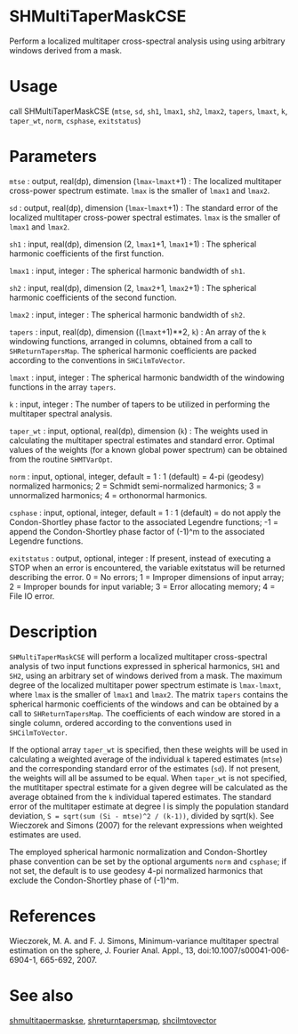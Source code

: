 # SHMultiTaperMaskCSE

Perform a localized multitaper cross-spectral analysis using using arbitrary windows derived from a mask.

# Usage

call SHMultiTaperMaskCSE (`mtse`, `sd`, `sh1`, `lmax1`, `sh2`, `lmax2`, `tapers`, `lmaxt`, `k`, `taper_wt`, `norm`, `csphase`, `exitstatus`)

# Parameters

`mtse` : output, real(dp), dimension (`lmax`-`lmaxt`+1)
:   The localized multitaper cross-power spectrum estimate. `lmax` is the smaller of `lmax1` and `lmax2`.

`sd` : output, real(dp), dimension (`lmax`-`lmaxt`+1)
:   The standard error of the localized multitaper cross-power spectral estimates. `lmax` is the smaller of `lmax1` and `lmax2`.

`sh1` : input, real(dp), dimension (2, `lmax1`+1, `lmax1`+1)
:   The spherical harmonic coefficients of the first function.

`lmax1` : input, integer
:   The spherical harmonic bandwidth of `sh1`.

`sh2` : input, real(dp), dimension (2, `lmax2`+1, `lmax2`+1)
:   The spherical harmonic coefficients of the second function.

`lmax2` : input, integer
:   The spherical harmonic bandwidth of `sh2`.

`tapers` : input, real(dp), dimension ((`lmaxt`+1)**2, `k`)
:   An array of the `k` windowing functions, arranged in columns, obtained from a call to `SHReturnTapersMap`. The spherical harmonic coefficients are packed according to the conventions in `SHCilmToVector`.

`lmaxt` : input, integer
:   The spherical harmonic bandwidth of the windowing functions in the array `tapers`.

`k` : input, integer
:   The number of tapers to be utilized in performing the multitaper spectral analysis.

`taper_wt` : input, optional, real(dp), dimension (`k`)
:   The weights used in calculating the multitaper spectral estimates and standard error. Optimal values of the weights (for a known global power spectrum) can be obtained from the routine `SHMTVarOpt`.

`norm` : input, optional, integer, default = 1
:   1 (default) = 4-pi (geodesy) normalized harmonics; 2 = Schmidt semi-normalized harmonics; 3 = unnormalized harmonics; 4 = orthonormal harmonics.

`csphase` : input, optional, integer, default = 1
:   1 (default) = do not apply the Condon-Shortley phase factor to the associated Legendre functions; -1 = append the Condon-Shortley phase factor of (-1)^m to the associated Legendre functions.

`exitstatus` : output, optional, integer
:   If present, instead of executing a STOP when an error is encountered, the variable exitstatus will be returned describing the error. 0 = No errors; 1 = Improper dimensions of input array; 2 = Improper bounds for input variable; 3 = Error allocating memory; 4 = File IO error.

# Description

`SHMultiTaperMaskCSE` will perform a localized multitaper cross-spectral analysis of two input functions expressed in spherical harmonics, `SH1` and `SH2`, using an arbitrary set of windows derived from a mask. The maximum degree of the localized multitaper power spectrum estimate is `lmax-lmaxt`, where `lmax` is the smaller of `lmax1` and `lmax2`. The matrix `tapers` contains the spherical harmonic coefficients of the windows and can be obtained by a call to `SHReturnTapersMap`. The coefficients of each window are stored in a single column, ordered according to the conventions used in `SHCilmToVector`.

If the optional array `taper_wt` is specified, then these weights will be used in calculating a weighted average of the individual `k` tapered estimates (`mtse`) and the corresponding standard error of the estimates (`sd`). If not present, the weights will all be assumed to be equal. When `taper_wt` is not specified, the mutltitaper spectral estimate for a given degree will be calculated as the average obtained from the `k` individual tapered estimates. The standard error of the multitaper estimate at degree l is simply the population standard deviation, `S = sqrt(sum (Si - mtse)^2 / (k-1))`, divided by sqrt(`k`). See Wieczorek and Simons (2007) for the relevant expressions when weighted estimates are used.

The employed spherical harmonic normalization and Condon-Shortley phase convention can be set by the optional arguments `norm` and `csphase`; if not set, the default is to use geodesy 4-pi normalized harmonics that exclude the Condon-Shortley phase of (-1)^m.

# References

Wieczorek, M. A. and F. J. Simons, Minimum-variance multitaper spectral estimation on the sphere, J. Fourier Anal. Appl., 13, doi:10.1007/s00041-006-6904-1, 665-692, 2007.

# See also

[shmultitapermaskse](shmultitapermaskse.html), [shreturntapersmap](shreturntapersmap.html), [shcilmtovector](shcilmtovector.html)
